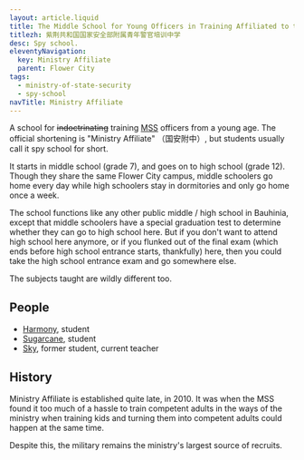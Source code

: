 ```yaml
---
layout: article.liquid
title: The Middle School for Young Officers in Training Affiliated to the Ministry of State Security of the Republic of Bauhinia
titlezh: 紫荆共和国国家安全部附属青年警官培训中学
desc: Spy school.
eleventyNavigation:
  key: Ministry Affiliate
  parent: Flower City
tags:
  - ministry-of-state-security
  - spy-school
navTitle: Ministry Affiliate
---
```


A school for ~~indoctrinating~~ training [MSS](/world/bauhinia/mss/) officers from a young age. The official shortening is "Ministry Affiliate" （国安附中）, but students usually call it spy school for short.

It starts in middle school (grade 7), and goes on to high school (grade 12). Though they share the same Flower City campus, middle schoolers go home every day while high schoolers stay in dormitories and only go home once a week.

The school functions like any other public middle / high school in Bauhinia, except that middle schoolers have a special graduation test to determine whether they can go to high school here. But if you don't want to attend high school here anymore, or if you flunked out of the final exam (which ends before high school entrance starts, thankfully) here, then you could take the high school entrance exam and go somewhere else.

The subjects taught are wildly different too.

## People

- [Harmony](/characters/harmony/), student
- [Sugarcane](/characters/sugarcane/), student
- [Sky](/characters/sky/), former student, current teacher

## History

Ministry Affiliate is established quite late, in 2010. It was when the MSS found it too much of a hassle to train competent adults in the ways of the ministry when training kids and turning them into competent adults could happen at the same time.

Despite this, the military remains the ministry's largest source of recruits.

